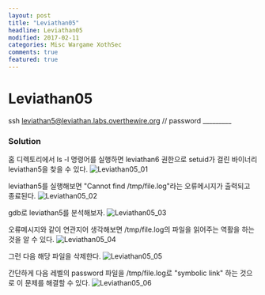 ```yaml
---
layout: post
title: "Leviathan05"
headline: Leviathan05
modified: 2017-02-11
categories: Misc Wargame XothSec
comments: true
featured: true
---
```


# Leviathan05
ssh leviathan5@leviathan.labs.overthewire.org // password _________

### Solution
홈 디렉토리에서 ls -l 명령어를 실행하면 leviathan6 권한으로 setuid가 걸린 바이너리 leviathan5을 찾을 수 있다.
![Leviathan05_01](http://i.imgur.com/UeATtEH.png)

leviathan5를 실행해보면 "Cannot find /tmp/file.log"라는 오류메시지가 출력되고 종료된다.
![Leviathan05_02](http://i.imgur.com/9pE2ERb.png)

gdb로 leviathan5를 분석해보자.
![Leviathan05_03](http://i.imgur.com/pHeyYcQ.png)

오류메시지와 같이 연관지어 생각해보면 /tmp/file.log의 파일을 읽어주는 역활을 하는 것을 알 수 있다.
![Leviathan05_04](http://i.imgur.com/WQoEjAF.png)

그런 다음 해당 파일을 삭제한다.
![Leviathan05_05](http://i.imgur.com/MtdvG6S.png)

간단하게 다음 레벨의 password 파일을 /tmp/file.log로 "symbolic link" 하는 것으로 이 문제를 해결할 수 있다.
![Leviathan05_06](http://i.imgur.com/QvlzNrs.png)

